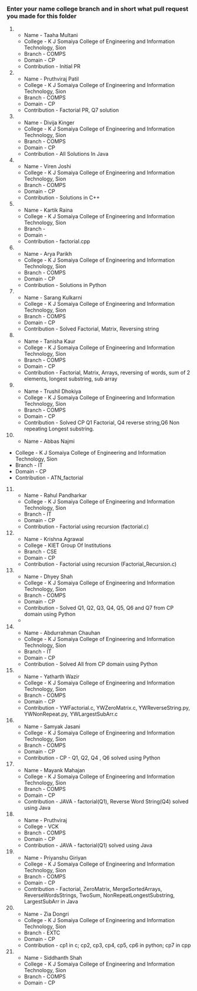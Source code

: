 ### Enter your name college branch and in short what pull request you made for this folder

1. * Name - Taaha Multani
   * College - K J Somaiya College of Engineering and Information Technology, Sion
   * Branch - COMPS
   * Domain - CP
   * Contribution - Initial PR

2. * Name - Pruthviraj Patil
   * College - K J Somaiya College of Engineering and Information Technology, Sion
   * Branch - COMPS
   * Domain - CP
   * Contribution - Factorial PR, Q7 solution

3. * Name - Divija Kinger
   * College - K J Somaiya College of Engineering and Information Technology, Sion
   * Branch - COMPS
   * Domain - CP
   * Contribution - All Solutions In Java

4. * Name - Viren Joshi
   * College - K J Somaiya College of Engineering and Information Technology, Sion
   * Branch - COMPS
   * Domain - CP
   * Contribution - Solutions in C++

5. * Name - Kartik Raina
   * College - K J Somaiya College of Engineering and Information Technology, Sion
   * Branch - 
   * Domain - 
   * Contribution - factorial.cpp


6. * Name - Arya Parikh
   * College - K J Somaiya College of Engineering and Information Technology, Sion
   * Branch - COMPS
   * Domain - CP
   * Contribution - Solutions in Python

7. * Name - Sarang Kulkarni
   * College - K J Somaiya College of Engineering and Information Technology, Sion
   * Branch - COMPS
   * Domain - CP
   * Contribution - Solved Factorial, Matrix, Reversing string

8. * Name - Tanisha Kaur
   * College - K J Somaiya College of Engineering and Information Technology, Sion
   * Branch - COMPS
   * Domain - CP
   * Contribution - Factorial, Matrix, Arrays, reversing of words, sum of 2 elements, longest substring, sub array


9. * Name - Trushil Dhokiya
   * College - K J Somaiya College of Engineering and Information Technology, Sion
   * Branch - COMPS
   * Domain - CP
   * Contribution - Solved CP Q1 Factorial, Q4 reverse string,Q6 Non repeating Longest substring.

10. * Name - Abbas Najmi
   * College - K J Somaiya College of Engineering and Information Technology, Sion
   * Branch - IT
   * Domain - CP
   * Contribution - ATN_factorial 

11. * Name - Rahul Pandharkar
    * College - K J Somaiya College of Engineering and Information Technology, Sion
    * Branch - IT
    * Domain - CP
    * Contribution - Factorial using recursion (factorial.c)


12. * Name - Krishna Agrawal
    * College - KIET Group Of Institutions
    * Branch - CSE
    * Domain - CP
    * Contribution - Factorial using recursion (Factorial_Recursion.c)

13. * Name - Dhyey Shah
    * College - K J Somaiya College of Engineering and Information Technology, Sion
    * Branch - COMPS
    * Domain - CP
    * Contribution - Solved Q1, Q2, Q3, Q4, Q5, Q6 and Q7 from CP domain using Python
    * 
14. * Name - Abdurrahman Chauhan
    * College - K J Somaiya College of Engineering and Information Technology, Sion
    * Branch - IT
    * Domain - CP
    * Contribution - Solved All from CP domain using Python

15. * Name - Yatharth Wazir
    * College - K J Somaiya College of Engineering and Information Technology, Sion
    * Branch - COMPS
    * Domain - CP
    * Contribution - YWFactorial.c, YWZeroMatrix.c, YWReverseString.py, YWNonRepeat.py, YWLargestSubArr.c

16. * Name - Samyak Jasani
    * College - K J Somaiya College of Engineering and Information Technology, Sion
    * Branch - COMPS
    * Domain - CP
    * Contribution - CP - Q1, Q2, Q4 , Q6 solved using Python
    
17. * Name - Mayank Mahajan
    * College - K J Somaiya College of Engineering and Information Technology, Sion
    * Branch - COMPS
    * Domain - CP
    * Contribution - JAVA - factorial(Q1), Reverse Word String(Q4) solved using Java
    
18. * Name - Pruthviraj
    * College - VCK
    * Branch - COMPS
    * Domain - CP
    * Contribution - JAVA - factorial(Q1) solved using Java

19. * Name - Priyanshu Giriyan
    * College - K J Somaiya College of Engineering and Information Technology, Sion
    * Branch - COMPS
    * Domain - CP
    * Contribution - Factorial, ZeroMatrix, MergeSortedArrays, ReverseWordsStrings, TwoSum, NonRepeatLongestSubstring, LargestSubArr in Java

20. * Name - Zia Dongri
    * College - K J Somaiya College of Engineering and Information Technology, Sion
    * Branch - EXTC
    * Domain - CP
    * Contribution - cp1 in c; cp2, cp3, cp4, cp5, cp6 in python; cp7 in cpp

21. * Name - Siddhanth Shah
    * College - K J Somaiya College of Engineering and Information Technology, Sion
    * Branch - COMPS
    * Domain - CP

